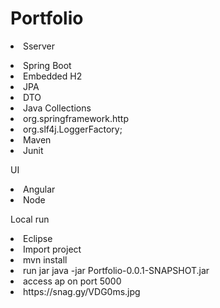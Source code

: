 # Portfolio
<li>Sserver<p>
<li>Spring Boot
<li>Embedded H2
<li>JPA
<li>DTO
<li>Java Collections
<li>org.springframework.http 
<li>org.slf4j.LoggerFactory;
<li>Maven
<li>Junit

<p>UI
<li>Angular
<li>Node
  
<p>Local run

<li>Eclipse 
<li>Import project
<li>mvn install
<li>run jar java -jar Portfolio-0.0.1-SNAPSHOT.jar
<li>access ap on port 5000
<li>https://snag.gy/VDG0ms.jpg
